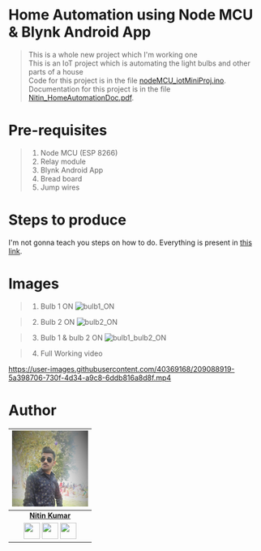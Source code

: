 # Home Automation using Node MCU & Blynk Android App

> This is a whole new project which I'm working one  
> This is an IoT project which is automating the light bulbs and other parts of a house  
> Code for this project is in the file [nodeMCU_iotMiniProj.ino](https://github.com/nitinkumar30/home-automation/blob/main/nodeMCU_iotMiniProj.ino).  
> Documentation for this project is in the file [Nitin_HomeAutomationDoc.pdf](https://github.com/nitinkumar30/home-automation/blob/main/Nitin_HomeAutomationDoc.pdf).  


# Pre-requisites

> 1. Node MCU (ESP 8266)
> 2. Relay module
> 3. Blynk Android App
> 4. Bread board
> 5. Jump wires


# Steps to produce

I'm not gonna teach you steps on how to do. Everything is present in [this link](https://srituhobby.com/how-to-make-a-home-automation-system-using-the-nodemcu-esp8266-board-and-the-new-blynk-app/).


# Images

> 1. Bulb 1 ON
![bulb1_ON](https://user-images.githubusercontent.com/40369168/209075533-6284bc07-3e79-4b75-8082-0275b087dd2c.jpg)



> 2. Bulb 2 ON
![bulb2_ON](https://user-images.githubusercontent.com/40369168/209075571-280e8a97-865c-46dc-90a6-887d573ec845.jpg)


> 3. Bulb 1 & bulb 2 ON
![bulb1_bulb2_ON](https://user-images.githubusercontent.com/40369168/209075600-ca3f894b-b998-4c55-abae-855a7e91c339.jpg)


> 4. Full Working video


https://user-images.githubusercontent.com/40369168/209088919-5a398706-730f-4d34-a9c8-6ddb816a8d8f.mp4



# Author


|                                                                                                                                                                                                         <a href="https://nitin-kr.onrender.com/"><img src="https://github.com/nitinkumar30/nitscv/blob/main/image/nitin-1.jpg" width="150px " height="150px" /></a>                                                                                                                                                                                                          |
|:----------------------------------------------------------------------------------------------------------------------------------------------------------------------------------------------------------------------------------------------------------------------------------------------------------------------------------------------------------------------------------------------------------------------------------------------------------------------------------------------------------------------------------------------------------------------------------:|
|                                                                                                                                                                                                                                                                 **[Nitin Kumar](https://nitin-kr.onrender.com/)**                                                                                                                                                                                                                                                                  |
| <a href="https://twitter.com/nitinkumar30"><img src="https://raw.githubusercontent.com/vinitshahdeo/Water-Monitoring-System/master/assets/twitter.png" width="32px" height="32px"></a> <a href="https://www.facebook.com/b1AcK6AG16"><img src="https://raw.githubusercontent.com/vinitshahdeo/Water-Monitoring-System/master/assets/facebook.png" width="32px" height="32px"></a> <a href="https://www.linkedin.com/in/nitin30kumar/"><img src="https://raw.githubusercontent.com/vinitshahdeo/Water-Monitoring-System/master/assets/linkedin.png" width="32px" height="32px"></a> |


